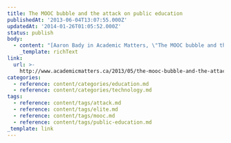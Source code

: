 ```yaml
---
title: The MOOC bubble and the attack on public education
publishedAt: '2013-06-04T13:07:55.000Z'
updatedAt: '2014-01-26T01:05:52.000Z'
status: publish
body:
  - content: "[Aaron Bady in Academic Matters, \"The MOOC bubble and the attack on public education\"](http://www.academicmatters.ca/2013/05/the-mooc-bubble-and-the-attack-on-public-education/):\n\n<ExtendedQuote>\n  And while MOOC-boosters like to deride the \x93sage on the stage\x94 model of education-delivery\x97as if crowded lecture halls are literally the only kind of classroom there is\x97most of the actually-existing MOOCs being marketed today are not much more than a massive and online version of that very same \x93sage on the stage\x94 model.\n</ExtendedQuote>\n\nThis is the ultimate irony in the new MOOC movement: they decry the elitism and lectures of the old model while essentially recreating those same structures in the new model. What's the quote? \"You become what you hate.\"? Something like that...\n"
    _template: richText
link:
  url: >-
    http://www.academicmatters.ca/2013/05/the-mooc-bubble-and-the-attack-on-public-education/
categories:
  - reference: content/categories/education.md
  - reference: content/categories/technology.md
tags:
  - reference: content/tags/attack.md
  - reference: content/tags/elite.md
  - reference: content/tags/mooc.md
  - reference: content/tags/public-education.md
_template: link
---
```



